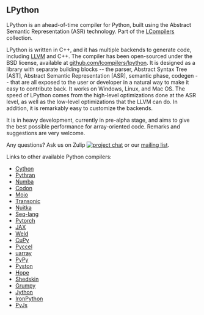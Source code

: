 ## LPython

LPython is an ahead-of-time compiler for Python, built using the Abstract Semantic Representation (ASR) technology. Part of the
[LCompilers](https://lcompilers.org) collection.

LPython is written in C++, and it has multiple backends to generate code, including [LLVM](https://llvm.org/) and C++.
The compiler has been open-sourced under the BSD license, available at [github.com/lcompilers/lpython](https://github.com/lcompilers/lpython).
It is designed as a library with separate building blocks -- the parser, Abstract Syntax Tree [AST], Abstract Semantic Representation [ASR], semantic phase, codegen -- that are all exposed to the user or developer in a natural way to make it easy to contribute back. It works on Windows, Linux, and Mac OS.
The speed of LPython comes from the high-level optimizations done at the ASR level, as well as the low-level optimizations that the
LLVM can do. In addition, it is remarkably easy to customize the backends.

It is in heavy development, currently in pre-alpha stage, and aims to give the best possible performance for array-oriented code. Remarks and suggestions are very welcome.

Any questions? Ask us on Zulip [![project chat](https://img.shields.io/badge/zulip-join_chat-brightgreen.svg)](https://lfortran.zulipchat.com/)
or our [mailing list](https://groups.io/g/lfortran).

Links to other available Python compilers:

* [Cython](https://cython.org/)
* [Pythran](https://pythran.readthedocs.io/en/latest/)
* [Numba](https://numba.pydata.org/)
* [Codon](https://github.com/exaloop/codon)
* [Mojo](https://github.com/modularml/mojo)
* [Transonic](https://transonic.readthedocs.io/en/latest/index.html)
* [Nuitka](https://nuitka.net/)
* [Seq-lang](https://seq-lang.org/)
* [Pytorch](https://pytorch.org/)
* [JAX](https://github.com/google/jax)
* [Weld](https://www.weld.rs/)
* [CuPy](https://cupy.dev/)
* [Pyccel](https://github.com/pyccel/pyccel)
* [uarray](https://github.com/Quansight-Labs/uarray)
* [PyPy](https://doc.pypy.org/en/latest/)
* [Pyston](https://github.com/pyston/pyston)
* [Hope](https://github.com/jakeret/hope)
* [Shedskin](https://github.com/shedskin/shedskin)
* [Grumpy](https://github.com/google/grumpy)
* [Jython](https://www.jython.org/)
* [IronPython](https://ironpython.net/)
* [PyJs](http://pyjs.org/)
